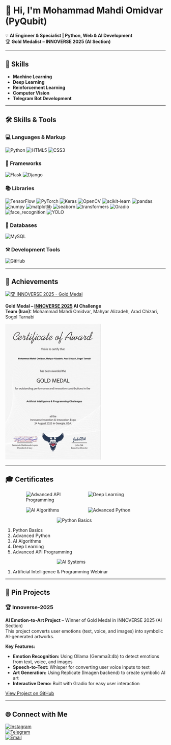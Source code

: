 # 👋 Hi, I'm Mohammad Mahdi Omidvar (PyQubit)

💡 **AI Engineer & Specialist | Python, Web & AI Development**  
🏆 **Gold Medalist – INNOVERSE 2025 (AI Section)**

---

## 🔑 Skills

- **Machine Learning**  
- **Deep Learning**  
- **Reinforcement Learning**  
- **Computer Vision**  
- **Telegram Bot Development**  

---

## 🛠️ Skills & Tools

### 💻 Languages & Markup
![Python](https://img.shields.io/badge/Python-3776AB?logo=python&logoColor=white&style=for-the-badge&logoWidth=60)
![HTML5](https://img.shields.io/badge/HTML5-E34F26?logo=html5&logoColor=white&style=for-the-badge&logoWidth=60)
![CSS3](https://img.shields.io/badge/CSS3-1572B6?logo=css3&logoColor=white&style=for-the-badge&logoWidth=60)

### 🚀 Frameworks
![Flask](https://img.shields.io/badge/Flask-000000?logo=flask&logoColor=white&style=for-the-badge&logoWidth=60)
![Django](https://img.shields.io/badge/Django-092E20?logo=django&logoColor=white&style=for-the-badge&logoWidth=60)

### 📚 Libraries
![TensorFlow](https://img.shields.io/badge/TensorFlow-FF6F00?logo=tensorflow&logoColor=white&style=for-the-badge&logoWidth=60)
![PyTorch](https://img.shields.io/badge/PyTorch-EE4C2C?logo=pytorch&logoColor=white&style=for-the-badge&logoWidth=60)
![Keras](https://img.shields.io/badge/Keras-D00000?logo=keras&logoColor=white&style=for-the-badge&logoWidth=60)
![OpenCV](https://img.shields.io/badge/OpenCV-2D2D2D?logo=opencv&logoColor=white&style=for-the-badge&logoWidth=60)
![scikit-learn](https://img.shields.io/badge/scikit--learn-F7931E?logo=scikit-learn&logoColor=white&style=for-the-badge&logoWidth=60)
![pandas](https://img.shields.io/badge/pandas-150458?logo=pandas&logoColor=white&style=for-the-badge&logoWidth=60)
![numpy](https://img.shields.io/badge/numpy-013243?logo=numpy&logoColor=white&style=for-the-badge&logoWidth=60)
![matplotlib](https://img.shields.io/badge/matplotlib-11557C?logo=matplotlib&logoColor=white&style=for-the-badge&logoWidth=60)
![seaborn](https://img.shields.io/badge/seaborn-4C72B0?logo=seaborn&logoColor=white&style=for-the-badge&logoWidth=60)
![transformers](https://img.shields.io/badge/transformers-FF6B6B?logo=huggingface&logoColor=white&style=for-the-badge&logoWidth=60)
![Gradio](https://img.shields.io/badge/Gradio-1E1E1E?logo=gradio&logoColor=white&style=for-the-badge&logoWidth=60)
![face_recognition](https://img.shields.io/badge/face_recognition-FFD700?logo=python&logoColor=white&style=for-the-badge&logoWidth=60)
![YOLO](https://img.shields.io/badge/YOLO-FF4500?logo=python&logoColor=white&style=for-the-badge&logoWidth=60)

### 💾 Databases
![MySQL](https://img.shields.io/badge/MySQL-4479A1?logo=mysql&logoColor=white&style=for-the-badge&logoWidth=60)

### ⚒️ Development Tools
![GitHub](https://img.shields.io/badge/GitHub-181717?logo=github&logoColor=white&style=for-the-badge&logoWidth=60)

---

## 🌟 Achievements

[![🏆 INNOVERSE 2025 - Gold Medal](https://img.shields.io/badge/🏆%20INNOVERSE%202025-Gold%20Medal-%23FFD700?style=for-the-badge&logo=award&logoColor=white)](https://innoverse.world/innoverse%202025%20challenges%20result.pdf)

**Gold Medal – [INNOVERSE 2025](https://innoverse.world/)  AI Challenge**  
**Team (Iran):** Mohammad Mahdi Omidvar, Mahyar Alizadeh, Arad Chizari, Sogol Tarnabi  

<img src="GoldMedal.jpg" alt="Innoverse 2025 Gold Medal Certificate" width="300"/>

---

## 🎓 Certificates

<div style="display: flex; gap: 15px; justify-content: center; flex-wrap: wrap;">
  <img src="https://aiolearn.app/cs/final/6e6972639875020.jpg" alt="Advanced API Programming" width="180"/>
  <img src="https://aiolearn.app/cs/final/06aa55639875021.jpg" alt="Deep Learning" width="180"/>
  <img src="https://aiolearn.app/cs/final/9ab444639875024.jpg" alt="AI Algorithms" width="180"/>
  <img src="https://aiolearn.app/cs/final/abc646639875026.jpg" alt="Advanced Python" width="180"/>
  <img src="https://aiolearn.app/cs/final/75c456639875029.jpg" alt="Python Basics" width="180"/>
</div>

<ol>
  <li>Python Basics</li>
  <li>Advanced Python</li>
  <li>AI Algorithms</li>
  <li>Deep Learning</li>
  <li>Advanced API Programming</li>
</ol>

<div style="display: flex; gap: 15px; justify-content: center; flex-wrap: wrap;">
    <img src="https://aiolearn.app/cs/w/e4b90e403276800.jpg" alt="AI Systems" width="180"/>
</div>

<ol>
  <li>Artificial Intelligence & Programming Webinar</li>
</ol>


---

## 📌 Pin Projects

### 🏆 Innoverse-2025

**AI Emotion-to-Art Project** – Winner of Gold Medal in INNOVERSE 2025 (AI Section)  
This project converts user emotions (text, voice, and images) into symbolic AI-generated artworks.

**Key Features:**
- **Emotion Recognition:** Using Ollama (Gemma3:4b) to detect emotions from text, voice, and images  
- **Speech-to-Text:** Whisper for converting user voice inputs to text  
- **Art Generation:** Using Replicate (Imagen backend) to create symbolic AI art  
- **Interactive Demo:** Built with Gradio for easy user interaction  

[View Project on GitHub](https://github.com/PyQubit/Innoverse-2025)

---

## 🌐 Connect with Me

[![Instagram](https://img.shields.io/badge/Instagram-E4405F?logo=instagram&logoColor=white&style=for-the-badge&logoWidth=60)](https://instagram.com/PyQubit)  
[![Telegram](https://img.shields.io/badge/Telegram-26A5E4?logo=telegram&logoColor=white&style=for-the-badge&logoWidth=60)](https://t.me/PyQubit)  
[![Email](https://img.shields.io/badge/Email-D14836?logo=gmail&logoColor=white&style=for-the-badge&logoWidth=60)](mailto:pyqubit@gmail.com)  

